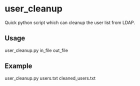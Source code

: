 # user_cleanup
Quick python script which can cleanup the user list from LDAP.

## Usage 
user_cleanup.py in_file out_file

## Example
user_cleanup.py users.txt cleaned_users.txt

